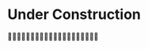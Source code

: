 # Under Construction

:construction_worker::construction_worker::construction_worker::construction_worker::construction_worker::construction_worker::construction_worker::construction_worker::construction_worker::construction_worker::construction_worker::construction_worker::construction_worker::construction_worker::construction_worker::construction_worker::construction_worker::construction_worker::construction_worker::construction_worker:
